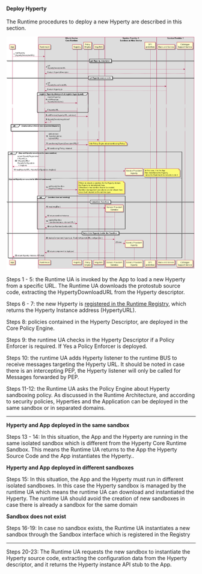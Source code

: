 #### Deploy Hyperty

The Runtime procedures to deploy a new Hyperty are described in this section.

![Figure @runtime-deploy-hyperty: Deploy Hyperty](deploy-hyperty.png)

Steps 1 - 5: the Runtime UA is invoked by the App to load a new Hyperty from a specific URL. The Runtime UA downloads the protostub source code, extracting the HypertyDownloadURL from the Hyperty descriptor.

Steps 6 - 7: the new Hyperty is [registered in the Runtime Registry](register-hyperty.md), which returns the Hyperty Instance address (HypertyURL).

Steps 8: policies contained in the Hyperty Descriptor, are deployed in the Core Policy Engine.

Steps 9: the runtime UA checks in the Hyperty Descriptor if a Policy Enforcer is required. If Yes a Policy Enforcer is deployed.

Steps 10: the runtime UA adds Hyperty listener to the runtime BUS to receive messages targeting the Hyperty URL. It should be noted in case there is an intercepting PEP, the Hyperty listener will only be called for Messages forwarded by PEP.

Steps 11-12: the Runtime UA asks the Policy Engine about Hyperty sandboxing policy. As discussed in the Runtime Architecture, and according to security policies, Hyperties and the Application can be deployed in the same sandbox or in separated domains.

---

**Hyperty and App deployed in the same sandbox**

Steps 13 - 14: In this situation, the App and the Hyperty are running in the same isolated sandbox which is different from the Hyperty Core Runtime Sandbox. This means the Runtime UA returns to the App the Hyperty Source Code and the App instantiates the Hyperty..

**Hyperty and App deployed in different sandboxes**

Steps 15: In this situation, the App and the Hyperty must run in different isolated sandboxes. In this case the Hyperty sandbox is managed by the runtime UA which means the runtime UA can download and instantiated the Hyperty. The runtime UA should avoid the creation of new sandboxes in case there is already a sandbox for the same domain

**Sandbox does not exist**

Steps 16-19: In case no sandbox exists, the Runtime UA instantiates a new sandbox through the Sandbox interface which is registered in the Registry

---

Steps 20-23: The Runtime UA requests the new sandbox to instantiate the Hyperty source code, extracting the configuration data from the Hyperty descriptor, and it returns the Hyperty instance API stub to the App.

